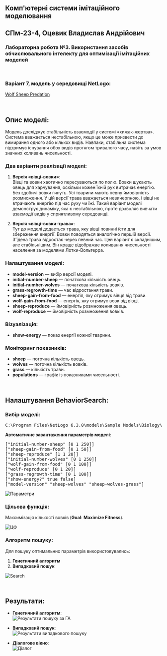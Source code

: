 ## Комп'ютерні системи імітаційного моделювання  
## СПм-23-4, **Оцевик Владислав Андрійович**  
### Лабораторна робота №**3**. Використання засобів обчислювального інтелекту для оптимізації імітаційних моделей

<br>  

### Варіант 7, модель у середовищі NetLogo:  
[Wolf Sheep Predation](https://www.netlogoweb.org/launch#http://www.netlogoweb.org/assets/modelslib/Sample%20Models/Biology/Wolf%20Sheep%20Predation.nlogo)  

<br>  

## Опис моделі:  
Модель досліджує стабільність взаємодії у системі «хижак-жертва». Система вважається нестабільною, якщо це може призвести до вимирання одного або кількох видів. Навпаки, стабільна система підтримує існування обох видів протягом тривалого часу, навіть за умов значних коливань чисельності.  

### Два варіанти реалізації моделі:  

1. **Версія «вівці-вовки»**:  
   Вівці та вовки хаотично пересуваються по полю. Вовки шукають овець для харчування, оскільки кожен їхній рух витрачає енергію. Без здобичі вовки гинуть. Усі тварини мають певну ймовірність розмноження. У цій версії трава вважається невичерпною, і вівці не втрачають енергію під час руху чи їжі. Такий варіант моделі демонструє динаміку, яка є нестабільною, проте дозволяє вивчати взаємодії видів у сприятливому середовищі.  

2. **Версія «вівці-вовки-трава»**:  
   Тут до моделі додається трава, яку вівці повинні їсти для збереження енергії. Вовки поводяться аналогічно першій версії. З'їдена трава відростає через певний час. Цей варіант є складнішим, але стабільнішим. Він краще відображає коливання чисельності населення за моделями Лотки-Вольтерра.  

### Налаштування моделі:  
- **model-version** — вибір версії моделі.  
- **initial-number-sheep** — початкова кількість овець.  
- **initial-number-wolves** — початкова кількість вовків.  
- **grass-regrowth-time** — час відростання трави.  
- **sheep-gain-from-food** — енергія, яку отримує вівця від трави.  
- **wolf-gain-from-food** — енергія, яку отримує вовк від вівці.  
- **sheep-reproduce** — ймовірність розмноження овець.  
- **wolf-reproduce** — ймовірність розмноження вовків.  

### Візуалізація:  
- **show-energy** — показ енергії кожної тварини.  

### Моніторинг показників:  
- **sheep** — поточна кількість овець.  
- **wolves** — поточна кількість вовків.  
- **grass** — кількість трави.  
- **populations** — графік із показниками чисельності.  

<br>  

## Налаштування BehaviorSearch:  

### Вибір моделі:  
<pre>
C:\Program Files\NetLogo 6.3.0\models\Sample Models\Biology\Wolf Sheep Predation.nlogo
</pre>  

**Автоматичне завантаження параметрів моделі**:  
<pre>
["initial-number-sheep" [0 1 250]]
["sheep-gain-from-food" [0 1 50]]
["sheep-reproduce" [1 1 20]]
["initial-number-wolves" [0 1 250]]
["wolf-gain-from-food" [0 1 100]]
["wolf-reproduce" [0 1 20]]
["grass-regrowth-time" [0 1 100]]
["show-energy?" true false]
["model-version" "sheep-wolves" "sheep-wolves-grass"]
</pre>  

![Параметри](parameters.png)  

### Цільова функція:  
Максимізація кількості вовків (**Goal**: **Maximize Fitness**).  

![ЦФ](objective.png)  

### Алгоритм пошуку:  
Для пошуку оптимальних параметрів використовувались:  
1. **Генетичний алгоритм**  
2. **Випадковий пошук**  

![Search](search.png)  

<br>  

## Результати:  
- **Генетичний алгоритм**:  
  ![Результати пошуку за ГА](result-ga.png)  

- **Випадковий пошук**:  
  ![Результати випадкового пошуку](result-rs.png)  

- **Діалогове вікно**:  
  ![Діалог](dialog.png)  
